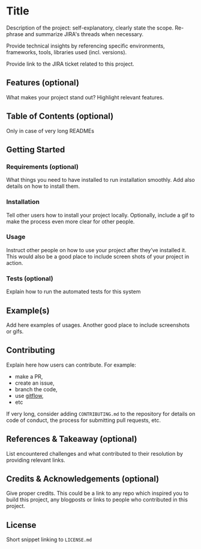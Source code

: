 # Title
Description of the project: self-explanatory, clearly state the scope. Re-phrase and summarize JIRA's threads when necessary.

Provide technical insights by referencing specific environments, frameworks, tools, libraries used (incl. versions).

Provide link to the JIRA ticket related to this project.


## Features (optional)
What makes your project stand out? Highlight relevant features.

## Table of Contents (optional)
Only in case of very long READMEs

## Getting Started
### Requirements (optional)
What things you need to have installed to run installation smoothly. Add also details on how to install them.

### Installation
Tell other users how to install your project locally. Optionally, include a gif to make the process even more clear for other people.

### Usage
Instruct other people on how to use your project after they’ve installed it. This would also be a good place to include screen shots of your project in action.

### Tests (optional)
Explain how to run the automated tests for this system

## Example(s)
Add here examples of usages. Another good place to include screenshots or gifs.

## Contributing
Explain here how users can contribute. For example:
* make a PR,
* create an issue,
* branch the code,
* use [gitflow](https://jeffkreeftmeijer.com/git-flow/),
* etc

If very long, consider adding `CONTRIBUTING.md` to the repository for details on code of conduct, the process for submitting pull requests, etc.

## References & Takeaway (optional)
List encountered challenges and what contributed to their resolution by providing relevant links. 

## Credits & Acknowledgements (optional)
Give proper credits. This could be a link to any repo which inspired you to build this project, any blogposts or links to people who contributed in this project.

## License
Short snippet linking to `LICENSE.md`